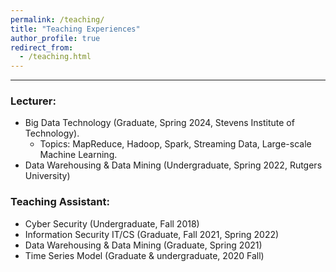 ```yaml
---
permalink: /teaching/
title: "Teaching Experiences"
author_profile: true
redirect_from: 
  - /teaching.html
---
```


------
### **Lecturer:**

<!-- - 29:623:335:01, Data Warehousing & Data Mining (Spring 2022) -->
- Big Data Technology (Graduate, Spring 2024, Stevens Institute of Technology).
  - Topics: MapReduce, Hadoop, Spark, Streaming Data, Large-scale Machine Learning.
- Data Warehousing & Data Mining (Undergraduate, Spring 2022, Rutgers University)
  <!-- - Teach students with diverse backgrounds the fundations of data mining and machine learning, as well as how to use Python, Pandas, Orange to perform quick data analytics. -->
  <!-- - Course Evaluation: 4.53/5 (department average 4.29) -->


### **Teaching Assistant:**
 <!-- - 29:623:335:01, Data Warehousing & Data Mining (Spring 2021) -->
<!-- - 33:136:485:02, Time Series Model (2020 Fall)  -->
- Cyber Security (Undergraduate, Fall 2018)
- Information Security IT/CS (Graduate, Fall 2021, Spring 2022)
- Data Warehousing & Data Mining (Graduate, Spring 2021)
- Time Series Model (Graduate & undergraduate, 2020 Fall)
